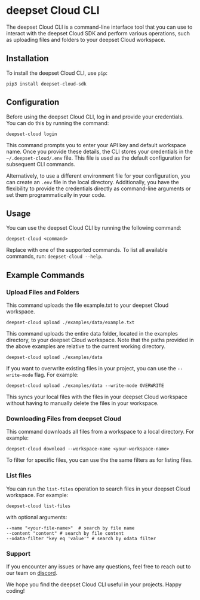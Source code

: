 # deepset Cloud CLI
The deepset Cloud CLI is a command-line interface tool that you can use to interact with the deepset Cloud SDK and perform various operations, such as uploading files and folders to your deepset Cloud workspace.

## Installation
To install the deepset Cloud CLI, use `pip`:

```shell
pip3 install deepset-cloud-sdk
```
## Configuration
Before using the deepset Cloud CLI, log in and provide your credentials. You can do this by running the command:

```shell
deepset-cloud login
```

This command prompts you to enter your API key and default workspace name. Once you provide these details, the CLI stores your credentials in the `~/.deepset-cloud/.env` file. This file is used as the default configuration for subsequent CLI commands.

Alternatively, to use a different environment file for your configuration, you can create an `.env` file in the local directory. Additionally, you have the flexibility to provide the credentials directly as command-line arguments or set them programmatically in your code.

## Usage
You can use the deepset Cloud CLI by running the following command:
```shell
deepset-cloud <command>
```
Replace <command> with one of the supported commands. To list all available commands, run: `deepset-cloud --help`.

## Example Commands

### Upload Files and Folders
This command uploads the file example.txt to your deepset Cloud workspace.

```shell
deepset-cloud upload ./examples/data/example.txt
```
This command uploads the entire data folder, located in the examples directory, to your deepset Cloud workspace.
Note that the paths provided in the above examples are relative to the current working directory.
```shell
deepset-cloud upload ./examples/data
```

If you want to overwrite existing files in your project, you can use the `--write-mode` flag. For example:
```shell
deepset-cloud upload ./examples/data --write-mode OVERWRITE
```
This syncs your local files with the files in your deepset Cloud workspace without having to manually delete the files in your workspace.


### Downloading Files from deepset Cloud
This command downloads all files from a workspace to a local directory. For example:

```shell
deepset-cloud download --workspace-name <your-workspace-name>
```

To filter for specific files, you can use the the same filters as for listing files.


### List files
You can run the `list-files` operation to search files in your deepset Cloud workspace. For example:
```shell
deepset-cloud list-files
```
with optional arguments:
```shell
--name "<your-file-name>"  # search by file name
--content "content" # search by file content
--odata-filter "key eq 'value'" # search by odata filter
```

### Support
If you encounter any issues or have any questions, feel free to reach out to our team on [discord](https://discord.com/invite/qZxjM4bAHU).

We hope you find the deepset Cloud CLI useful in your projects. Happy coding!
